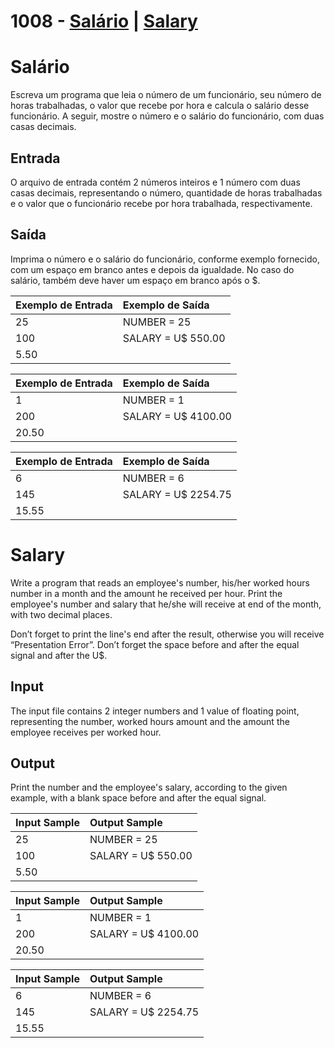 # 1008 - [Salário](#portugues) | [Salary](#english)
# <a id="portugues"/> Salário
Escreva um programa que leia o número de um funcionário, seu número de horas trabalhadas, o valor que recebe por hora e calcula o salário desse funcionário. A seguir, mostre o número e o salário do funcionário, com duas casas decimais.

## Entrada
O arquivo de entrada contém 2 números inteiros e 1 número com duas casas decimais, representando o número, quantidade de horas trabalhadas e o valor que o funcionário recebe por hora trabalhada, respectivamente.

## Saída
Imprima o número e o salário do funcionário, conforme exemplo fornecido, com um espaço em branco antes e depois da igualdade. No caso do salário, também deve haver um espaço em branco após o $.

| Exemplo de Entrada   | Exemplo de Saída |
|:--------------|:--------------|
|     25       |  NUMBER = 25    |
|     100     |   SALARY = U$ 550.00|
|     5.50     |   |

| Exemplo de Entrada   | Exemplo de Saída |
|:--------------|:--------------|
|     1       |  NUMBER = 1   |
|     200     |   SALARY = U$ 4100.00|
|     20.50     |   |

| Exemplo de Entrada   | Exemplo de Saída |
|:--------------|:--------------|
|     6       |  NUMBER = 6    |
|     145     |   SALARY = U$ 2254.75|
|     15.55     |   |

# <a id="english"/> Salary
Write a program that reads an employee's number, his/her worked hours number in a month and the amount he received per hour. Print the employee's number and salary that he/she will receive at end of the month, with two decimal places.

Don’t forget to print the line's end after the result, otherwise you will receive “Presentation Error”.
Don’t forget the space before and after the equal signal and after the U$.


## Input

The input file contains 2 integer numbers and 1 value of floating point, representing the number, worked hours amount and the amount the employee receives per worked hour.

## Output

Print the number and the employee's salary, according to the given example, with a blank space before and after the equal signal.


| Input Sample   | Output Sample |
|:--------------|:--------------|
|     25       |  NUMBER = 25    |
|     100     |   SALARY = U$ 550.00|
|     5.50     |   |

| Input Sample   | Output Sample |
|:--------------|:--------------|
|     1       |  NUMBER = 1   |
|     200     |   SALARY = U$ 4100.00|
|     20.50     |   |

| Input Sample   | Output Sample |
|:--------------|:--------------|
|     6       |  NUMBER = 6    |
|     145     |   SALARY = U$ 2254.75|
|     15.55     |   |